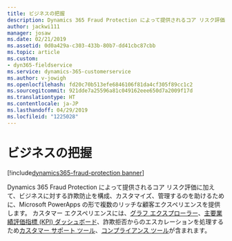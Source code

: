 ```yaml
---
title: ビジネスの把握
description: Dynamics 365 Fraud Protection によって提供されるコア リスク評価に加えて、ビジネスに対する詐欺防止を構成、カスタマイズ、管理するのを助けるために、PowerApps の形で複数のリッチな顧客エクスペリエンスを提供します。
author: jackwi111
manager: josaw
ms.date: 02/21/2019
ms.assetid: 0d0a429a-c303-433b-80b7-dd41cbc87cbb
ms.topic: article
ms.custom:
- dyn365-fieldservice
ms.service: dynamics-365-customerservice
ms.author: v-jowigh
ms.openlocfilehash: fd20c70b513efe6846106f81da4cf305f89cc1c2
ms.sourcegitcommit: 921dde7a25596a81c049162eee650d7a2009f17d
ms.translationtype: HT
ms.contentlocale: ja-JP
ms.lasthandoff: 04/29/2019
ms.locfileid: "1225028"
---
```

#  <a name="understand-your-business"></a>ビジネスの把握
[!include[dynamics365-fraud-protection banner](../../../includes/dynamics365-fraud-protection.md)]






Dynamics 365 Fraud Protection によって提供されるコア リスク評価に加えて、ビジネスに対する詐欺防止を構成、カスタマイズ、管理するのを助けるために、Microsoft PowerApps の形で複数のリッチな顧客エクスペリエンスを提供します。 カスタマー エクスペリエンスには、[グラフ エクスプローラー](graph-explorer.md)、[主要業績評価指標 (KPI) ダッシュボード](key-performance-indicator-kpi-dashboard.md)、詐欺拒否からのエスカレーションを処理するため[カスタマー サポート ツール](../support-customers.md)、[コンプライアンス ツール](../security-compliance.md)が含まれます。
